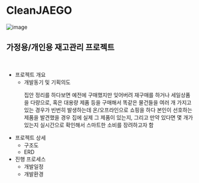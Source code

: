 # CleanJAEGO
![image](https://user-images.githubusercontent.com/107980962/213481807-bb2b2ed2-ccc2-430e-96ba-dfc23476df9a.png)
<h2>가정용/개인용 재고관리 프로젝트</h2><br>
<ul>
  <li>프로젝트 개요
    <ul>
      <li>개발동기 및 기획의도
        <p>집안 정리를 하다보면 예전에 구매했지만 잊어버려 재구매를 하거나 세일상품을 다량으로, 혹은 대용량 제품 등을 구매해서 똑같은 물건들을 여러 개 가지고 있는 경우가 빈번히 발생하는데 온/오프라인으로 쇼핑을 하다 본인이 선호하는 제품을 발견했을 경우 집에 실제 그 제품이 있는지, 그리고 만약 있다면 몇 개가 있는지 실시간으로 확인해서 스마트한 소비를 장려하고자 함</p>
      </li>
    </ul>
  </li>
  <li>프로젝트 상세
    <ul>
      <li>구조도</li>
      <li>ERD</li>
    </ul>
  </li>
  <li>진행 프로세스
    <ul>
      <li>개발일정</li>
      <li>개발환경</li>
    </ul>
  </li>
</ul>
